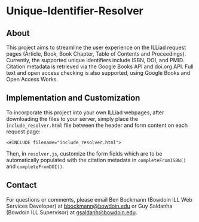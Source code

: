 # Unique-Identifier-Resolver

## About
This project aims to streamline the user experience on the ILLiad request pages (Article, Book, Book Chapter, Table of Contents and Proceedings). Currently, the supported unique identifiers include ISBN, DOI, and PMID. Citation metadata is retrieved via the Google Books API and doi.org API. Full text and open access checking is also supported, using Google Books and Open Access Works. 

## Implementation and Customization
To incorporate this project into your own ILLiad webpages, after downloading the files to your server, simply place the `include_resolver.html` file between the header and form content on each request page:
```
<#INCLUDE filename="include_resolver.html">
```
Then, in  `resolver.js`, customize the form fields which are to be automatically populated with the citation metadata in `completeFromISBN()` and `completeFromDOI()`.

## Contact
For questions or comments, please email Ben Bockmann (Bowdoin ILL Web Services Developer) at bbockmann@bowdoin.edu or Guy Saldanha (Bowdoin ILL Supervisor) at gsaldanh@bowdoin.edu.
